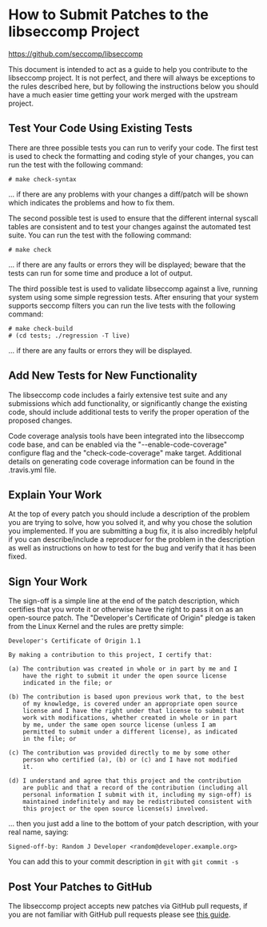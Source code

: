 How to Submit Patches to the libseccomp Project
===============================================================================
https://github.com/seccomp/libseccomp

This document is intended to act as a guide to help you contribute to the
libseccomp project.  It is not perfect, and there will always be exceptions
to the rules described here, but by following the instructions below you
should have a much easier time getting your work merged with the upstream
project.

## Test Your Code Using Existing Tests

There are three possible tests you can run to verify your code.  The first
test is used to check the formatting and coding style of your changes, you
can run the test with the following command:

	# make check-syntax

... if there are any problems with your changes a diff/patch will be shown
which indicates the problems and how to fix them.

The second possible test is used to ensure that the different internal syscall
tables are consistent and to test your changes against the automated test
suite.  You can run the test with the following command:

	# make check

... if there are any faults or errors they will be displayed; beware that the
tests can run for some time and produce a lot of output.

The third possible test is used to validate libseccomp against a live, running
system using some simple regression tests.  After ensuring that your system
supports seccomp filters you can run the live tests with the following
command:

	# make check-build
	# (cd tests; ./regression -T live)

... if there are any faults or errors they will be displayed.

## Add New Tests for New Functionality

The libseccomp code includes a fairly extensive test suite and any submissions
which add functionality, or significantly change the existing code, should
include additional tests to verify the proper operation of the proposed
changes.

Code coverage analysis tools have been integrated into the libseccomp code
base, and can be enabled via the "--enable-code-coverage" configure flag and
the "check-code-coverage" make target.  Additional details on generating code
coverage information can be found in the .travis.yml file.

## Explain Your Work

At the top of every patch you should include a description of the problem you
are trying to solve, how you solved it, and why you chose the solution you
implemented.  If you are submitting a bug fix, it is also incredibly helpful
if you can describe/include a reproducer for the problem in the description as
well as instructions on how to test for the bug and verify that it has been
fixed.

## Sign Your Work

The sign-off is a simple line at the end of the patch description, which
certifies that you wrote it or otherwise have the right to pass it on as an
open-source patch.  The "Developer's Certificate of Origin" pledge is taken
from the Linux Kernel and the rules are pretty simple:

	Developer's Certificate of Origin 1.1

	By making a contribution to this project, I certify that:

	(a) The contribution was created in whole or in part by me and I
	    have the right to submit it under the open source license
	    indicated in the file; or

	(b) The contribution is based upon previous work that, to the best
	    of my knowledge, is covered under an appropriate open source
	    license and I have the right under that license to submit that
	    work with modifications, whether created in whole or in part
	    by me, under the same open source license (unless I am
	    permitted to submit under a different license), as indicated
	    in the file; or

	(c) The contribution was provided directly to me by some other
	    person who certified (a), (b) or (c) and I have not modified
	    it.

	(d) I understand and agree that this project and the contribution
	    are public and that a record of the contribution (including all
	    personal information I submit with it, including my sign-off) is
	    maintained indefinitely and may be redistributed consistent with
	    this project or the open source license(s) involved.

... then you just add a line to the bottom of your patch description, with
your real name, saying:

	Signed-off-by: Random J Developer <random@developer.example.org>

You can add this to your commit description in `git` with `git commit -s`

## Post Your Patches to GitHub

The libseccomp project accepts new patches via GitHub pull requests, if you
are not familiar with GitHub pull requests please see
[this guide](https://help.github.com/en/github/collaborating-with-issues-and-pull-requests/creating-a-pull-request).

